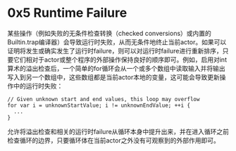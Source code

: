 # 0x5 Runtime Failure

某些操作（例如失败的无条件检查转换（checked conversions）或内置的Builtin.trap编译器）会导致运行时失败，从而无条件地终止当前actor。如果可以证明将发生或确实发生了运行时failure，则可以对运行时failure进行重新排序，只要它们相对于actor或整个程序的外部操作保持良好的顺序即可。例如，启用对int算术的溢出检查后，一个简单的for循环会从一个或多个数组中读取输入并将输出写入到另一个数组中，这些数组都是当前actor本地的变量，这可能会导致更新操作中的运行时失败：

```
// Given unknown start and end values, this loop may overflow
for var i = unknownStartValue; i != unknownEndValue; ++i {
  ...
}
```

允许将溢出检查和相关的运行时failure从循环本身中提升出来，并在进入循环之前检查循环的边界，只要循环体在当前actor之外没有可观察到的外部作用即可。

